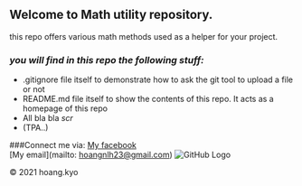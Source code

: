 ## Welcome to Math utility repository.
this repo offers various math methods used as a helper for your project.


### *_you will find in this repo the following stuff:_*

* .gitignore file itself to demonstrate how to ask the git tool to upload a file or not
* README.md file itself to show the contents of this repo. It
acts as a homepage of this repo
* All bla bla  *scr*
* (TPA..)


###Connect me via:
[My facebook](https://fb.com/hoang.kyo23)  
[My email](mailto: hoangnlh23@gmail.com)
![GitHub Logo](https://i.imgur.com/QLrtRge.gifv)


© 2021 hoang.kyo

